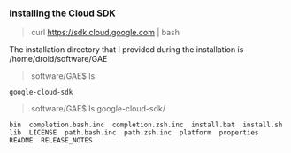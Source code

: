 ### Installing the Cloud SDK

> curl https://sdk.cloud.google.com | bash

The installation directory that I provided during the installation is /home/droid/software/GAE

> software/GAE$ ls

    google-cloud-sdk

> software/GAE$ ls google-cloud-sdk/

    bin  completion.bash.inc  completion.zsh.inc  install.bat  install.sh  lib  LICENSE  path.bash.inc  path.zsh.inc  platform  properties  README  RELEASE_NOTES

